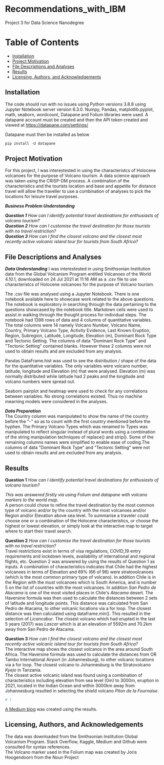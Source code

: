 # Recommendations_with_IBM
Project 3 for Data Science Nanodegree
# Table of Contents

* [Installation](#Installation)
* [Project Motivation](#Project-Motivation)
* [File Descriptions and Analyses](#File-Descriptions-and-Analyses)
* [Results](#Results)
* [Licensing, Authors, and Acknowledgements](#Licensing,-Authors,-and-Acknowledgements)


## Installation <a name="Installation"></a>
The code should run with no issues using Python versions 3.8.8 using Jupyter Notebook server version 6.3.0.  Numpy, Pandas, matplotlib.pyplot, math, seaborn, wordcount, Datapane and Folium libraries were used.  A datapane account must be created and then the API token created and viewed at https://datapane.com/settings/  

Datapane must then be installed as below

```python
pip install -U datapane
```

## Project Motivation <a name="Project-Motivation"></a>
For this project, I was interestested in using the characteristcs of Holocene volcanoes for the purpose of Volcano tourism.  A data science approach was taken using the CRISP-DM process.  A combination of the characteristics and the tourists location and base and appetite for distance travel will allow the traveller to use a combination of analyses to pick the locations for leisure travel purposes.  

**_Business Problem Understanding_**
 
**_Question 1_** *How can I identify potential travel destinations for enthusiasts of volcano tourism?*  
**_Question 2_** *How can I customise the travel destination for those tourists with no travel restriction?*  
**_Question 3_** *How can I find the closest volcano and the closest most recently active volcanic island tour for tourists from South Africa?*  



## File Descriptions and Analyses <a name="File-Descriptions-and-Analyses"></a>
**_Data Understanding_**
I was interestested in using Smithsonian Institution data from the Global Volcanism Program entitled Volcanoes of the World 4.10.1, downloaded on 24 Jul 2021 at 11:16 AM	as a .csv file to use characteristcs of Holocene volcanoes for the purpose of Volcano tourism. 

The .csv file was analysed using a Jupyter Notebook.  There is one notebook available here to showcase work related to the above questions. The notebook is exploratory in searching through the data pertaining to the questions showcased by the notebook title. Markdown cells were used to assist in walking through the thought process for individual steps.  The notebook had 1398 rows of data and 4 columns of quantitative variables.  The total columns were 14 namely Volcano Number,	Volcano Name,	Country,	Primary Volcano Type,	Activity Evidence,	Last Known Eruption,	Region,	Subregion,	Latitude,	Longitude, 	Elevation (m),	Dominant Rock Type and	Tectonic Setting.   The columns of data "Dominant Rock Type" and "Tectonic Setting" contained blanks.  However these 2 columns were not used to obtain results and are excluded from any analysis.  

Pandas DataFrame.hist was used to see the distribution / shape of the data for the quantitative variables.  The only variables were volcano number, latitude, longitude and Elevation (m) that were analysed.  Elevation (m) was normally distributed while latitude had 2 peaks and the longitude and volcano numbers were spread out.

Seaborn pairplot and heatmap were used to check for any correlations between variables.  No strong correlations existed.  Thus no machine mearning models were considered in the analyses.  

**_Data Preparation_**  
The Country column was manipulated to show the name of the country before the "-" so as to count with the first country mentioned before the hyphen.
The Primary Volcano Types which was renamed to Types was manipulated to reflect singular instead of plural words using a combination of the string manipulation techniques of replace() and strip().  Some of the remaining columns names were simplified to enable ease of coding.The columns of data "Dominant Rock Type" and "Tectonic Setting" were not used to obtain results and are excluded from any analysis.


## Results <a name="Results"></a>

**Question 1** *How can I identify potential travel destinations for enthusiasts of volcano tourism?*  

*This was answered firstly via using Folium and datapane with volcano markers to the world map.*  
A person could chose to refine the travel destination by the most common type of volcano and/or by the country with the most volcanoes and/or Region and/or Elevation above sea level.  To summarise a traveler could choose one or a combination of the Holocene characteristics, or choose the highest or lowest elevation, or simply look at the interactive map to target where to start their travel search.  

**Question 2** *How can I customise the travel destination for those tourists with no travel restriction?*  
Travel restrictions exist in terms of visa regulations, COVID_19 entry requirements and lockdown levels, availability of international and regional flights, etc. Question 2 was answered by using the results of Question 1 as inputs. A combination of characteristics indicates that Chile had the highest volcanoes in terms of Elevation and 69% (66 of 96) were stratovolcanoes (which is the most common primary type of volcano). In addition Chile is in the Region with the must volcanoes which is South America, and is number 5 on the list of countries with the most volcanoes. In addition *San Pedro de Atacama* is one of the most visited places in Chile's *Atacama* desert.
The Haversine formula was then used to calculate the distances between 2 sets of latitude and longitude points. This distance was calculated from San Pedro de Atacama, to other volcanic locations via a for loop. The closest distance was then calculated using dataframe.min(). This resulted in the selection of *Licancabur*. The closest volcano which had erupted in the last 5 years (2017) was *Lascar* which is at an elevation of 5592m and 70.2km away from San Pedro de Atacama.

**Question 3** *How can I find the closest volcano and the closest most recently active volcanic island tour for tourists from South Africa?*  
The interactive map shows the closest volcanos in the area around South Africa. The Haversine formula was used to calculate the distances from OR Tambo International Airport (in Johannesburg), to other volcanic locations via a for loop. The closest volcano to Johannesburg is the Stratovolcano *Kyejo* in Tanzania.  
The closest active volcanic island was found using a combination of characteristics including elevation from sea level (0m) to 3000m, eruption in 2021, located in the Indian Ocean and within 3000km away from Johannesburg resulted in selecting the shield volcano *Piton de la Fournaise*.

```python
# )
```  


[A Medium blog](https://medium.com/@nirvannsramp/intrepid-explosive-voyages-77f23e47e24e?source=friends_link&sk=b97c94187c9f435b0b955aa12acc408d) was created using the results. 

## Licensing, Authors, and Acknowledgements<a name="Licensing,-Authors,-and-Acknowledgements"></a>
The data was downloaded from the Smithsonian Institution Global Volcanism Program. Stack Overflow, Kaggle, Medium and Github were consulted for syntax references.  
The Volcano marker used in the Folium map was created by Joris Hoogendoorn from the Noun Project
